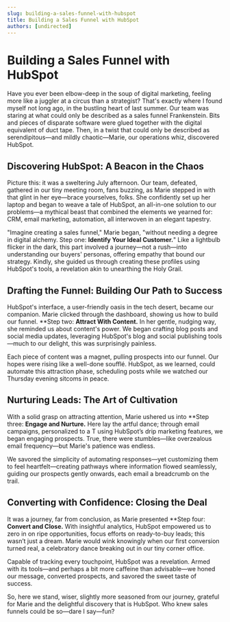 ```yaml
---
slug: building-a-sales-funnel-with-hubspot
title: Building a Sales Funnel with HubSpot
authors: [undirected]
---
```


# Building a Sales Funnel with HubSpot

Have you ever been elbow-deep in the soup of digital marketing, feeling more like a juggler at a circus than a strategist? That's exactly where I found myself not long ago, in the bustling heart of last summer. Our team was staring at what could only be described as a sales funnel Frankenstein. Bits and pieces of disparate software were glued together with the digital equivalent of duct tape. Then, in a twist that could only be described as serendipitous—and mildly chaotic—Marie, our operations whiz, discovered HubSpot.

## Discovering HubSpot: A Beacon in the Chaos

Picture this: it was a sweltering July afternoon. Our team, defeated, gathered in our tiny meeting room, fans buzzing, as Marie stepped in with that glint in her eye—brace yourselves, folks. She confidently set up her laptop and began to weave a tale of HubSpot, an all-in-one solution to our problems—a mythical beast that combined the elements we yearned for: CRM, email marketing, automation, all interwoven in an elegant tapestry.

"Imagine creating a sales funnel," Marie began, "without needing a degree in digital alchemy. Step one: **Identify Your Ideal Customer.**" Like a lightbulb flicker in the dark, this part involved a journey—not a rush—into understanding our buyers' personas, offering empathy that bound our strategy. Kindly, she guided us through creating these profiles using HubSpot's tools, a revelation akin to unearthing the Holy Grail.

## Drafting the Funnel: Building Our Path to Success

HubSpot's interface, a user-friendly oasis in the tech desert, became our companion. Marie clicked through the dashboard, showing us how to build our funnel. **Step two: **Attract With Content.** In her gentle, nudging way, she reminded us about content's power. We began crafting blog posts and social media updates, leveraging HubSpot's blog and social publishing tools—much to our delight, this was surprisingly painless.

Each piece of content was a magnet, pulling prospects into our funnel. Our hopes were rising like a well-done soufflé. HubSpot, as we learned, could automate this attraction phase, scheduling posts while we watched our Thursday evening sitcoms in peace.

## Nurturing Leads: The Art of Cultivation

With a solid grasp on attracting attention, Marie ushered us into **Step three: **Engage and Nurture.** Here lay the artful dance; through email campaigns, personalized to a T using HubSpot’s drip marketing features, we began engaging prospects. True, there were stumbles—like overzealous email frequency—but Marie's patience was endless.

We savored the simplicity of automating responses—yet customizing them to feel heartfelt—creating pathways where information flowed seamlessly, guiding our prospects gently onwards, each email a breadcrumb on the trail.

## Converting with Confidence: Closing the Deal

It was a journey, far from conclusion, as Marie presented **Step four: **Convert and Close.** With insightful analytics, HubSpot empowered us to zero in on ripe opportunities, focus efforts on ready-to-buy leads; this wasn’t just a dream. Marie would wink knowingly when our first conversion turned real, a celebratory dance breaking out in our tiny corner office.

Capable of tracking every touchpoint, HubSpot was a revelation. Armed with its tools—and perhaps a bit more caffeine than advisable—we honed our message, converted prospects, and savored the sweet taste of success.

So, here we stand, wiser, slightly more seasoned from our journey, grateful for Marie and the delightful discovery that is HubSpot. Who knew sales funnels could be so—dare I say—fun?